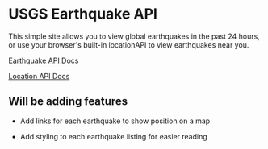 # USGS Earthquake API

This simple site allows you to view global earthquakes in the past 24 hours, or use your browser's built-in locationAPI to view earthquakes near you.

[Earthquake API Docs](https://earthquake.usgs.gov/fdsnws/event/1/)

[Location API Docs](https://developer.mozilla.org/en-US/docs/Web/API/Geolocation_API)

## Will be adding features

- Add links for each earthquake to show position on a map

- Add styling to each earthquake listing for easier reading
